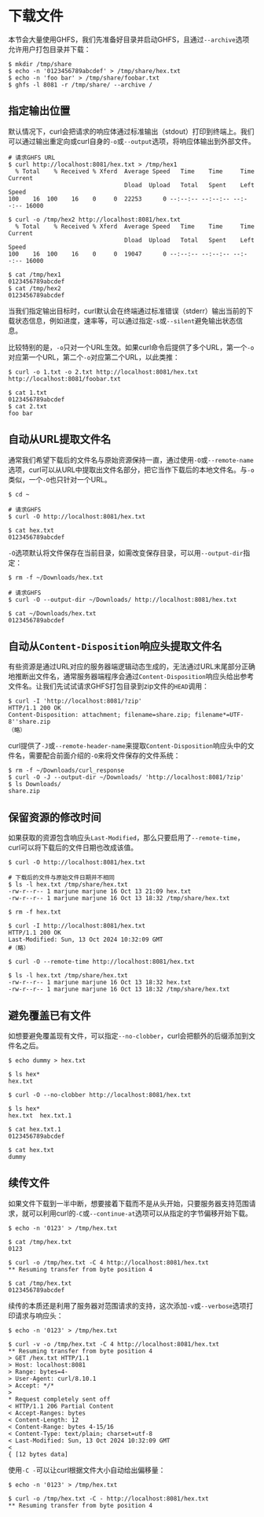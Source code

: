 # 下载文件

本节会大量使用GHFS，我们先准备好目录并启动GHFS，且通过`--archive`选项允许用户打包目录并下载：

```shell
$ mkdir /tmp/share
$ echo -n '0123456789abcdef' > /tmp/share/hex.txt
$ echo -n 'foo bar' > /tmp/share/foobar.txt
$ ghfs -l 8081 -r /tmp/share/ --archive /
```

## 指定输出位置

默认情况下，curl会把请求的响应体通过标准输出（stdout）打印到终端上。我们可以通过输出重定向或curl自身的`-o`或`--output`选项，将响应体输出到外部文件。

```shell
# 请求GHFS URL
$ curl http://localhost:8081/hex.txt > /tmp/hex1
  % Total    % Received % Xferd  Average Speed   Time    Time     Time  Current
                                 Dload  Upload   Total   Spent    Left  Speed
100    16  100    16    0     0  22253      0 --:--:-- --:--:-- --:--:-- 16000

$ curl -o /tmp/hex2 http://localhost:8081/hex.txt
  % Total    % Received % Xferd  Average Speed   Time    Time     Time  Current
                                 Dload  Upload   Total   Spent    Left  Speed
100    16  100    16    0     0  19047      0 --:--:-- --:--:-- --:--:-- 16000

$ cat /tmp/hex1
0123456789abcdef
$ cat /tmp/hex2
0123456789abcdef
```

当我们指定输出目标时，curl默认会在终端通过标准错误（stderr）输出当前的下载状态信息，例如进度，速率等，可以通过指定`-s`或`--silent`避免输出状态信息。

比较特别的是，`-o`只对一个URL生效。如果curl命令后提供了多个URL，第一个`-o`对应第一个URL，第二个`-o`对应第二个URL，以此类推：

```shell
$ curl -o 1.txt -o 2.txt http://localhost:8081/hex.txt http://localhost:8081/foobar.txt

$ cat 1.txt
0123456789abcdef
$ cat 2.txt
foo bar
```

## 自动从URL提取文件名

通常我们希望下载后的文件名与原始资源保持一直，通过使用`-O`或`--remote-name`选项，curl可以从URL中提取出文件名部分，把它当作下载后的本地文件名。与`-o`类似，一个`-O`也只针对一个URL。

```shell
$ cd ~

# 请求GHFS
$ curl -O http://localhost:8081/hex.txt

$ cat hex.txt
0123456789abcdef
```

`-O`选项默认将文件保存在当前目录，如需改变保存目录，可以用`--output-dir`指定：

```shell
$ rm -f ~/Downloads/hex.txt

# 请求GHFS
$ curl -O --output-dir ~/Downloads/ http://localhost:8081/hex.txt

$ cat ~/Downloads/hex.txt
0123456789abcdef
```

## 自动从`Content-Disposition`响应头提取文件名

有些资源是通过URL对应的服务器端逻辑动态生成的，无法通过URL末尾部分正确地推断出文件名，通常服务器端程序会通过`Content-Disposition`响应头给出参考文件名。让我们先试试请求GHFS打包目录到zip文件的`HEAD`调用：

```shell
$ curl -I 'http://localhost:8081/?zip'
HTTP/1.1 200 OK
Content-Disposition: attachment; filename=share.zip; filename*=UTF-8''share.zip
（略）
```

curl提供了`-J`或`--remote-header-name`来提取`Content-Disposition`响应头中的文件名，需要配合前面介绍的`-O`来将文件保存的文件系统：

```shell
$ rm -f ~/Downloads/curl_response
$ curl -O -J --output-dir ~/Downloads/ 'http://localhost:8081/?zip'
$ ls Downloads/
share.zip
```

## 保留资源的修改时间

如果获取的资源包含响应头`Last-Modified`，那么只要启用了`--remote-time`，curl可以将下载后的文件日期也改成该值。

```shell
$ curl -O http://localhost:8081/hex.txt

# 下载后的文件与原始文件日期并不相同
$ ls -l hex.txt /tmp/share/hex.txt
-rw-r--r-- 1 marjune marjune 16 Oct 13 21:09 hex.txt
-rw-r--r-- 1 marjune marjune 16 Oct 13 18:32 /tmp/share/hex.txt
```

```shell
$ rm -f hex.txt

$ curl -I http://localhost:8081/hex.txt
HTTP/1.1 200 OK
Last-Modified: Sun, 13 Oct 2024 10:32:09 GMT
#（略）

$ curl -O --remote-time http://localhost:8081/hex.txt

$ ls -l hex.txt /tmp/share/hex.txt
-rw-r--r-- 1 marjune marjune 16 Oct 13 18:32 hex.txt
-rw-r--r-- 1 marjune marjune 16 Oct 13 18:32 /tmp/share/hex.txt
```

## 避免覆盖已有文件

如想要避免覆盖现有文件，可以指定`--no-clobber`，curl会把额外的后缀添加到文件名之后。

```shell
$ echo dummy > hex.txt

$ ls hex*
hex.txt

$ curl -O --no-clobber http://localhost:8081/hex.txt

$ ls hex*
hex.txt  hex.txt.1

$ cat hex.txt.1
0123456789abcdef

$ cat hex.txt
dummy
```

## 续传文件

如果文件下载到一半中断，想要接着下载而不是从头开始，只要服务器支持范围请求，就可以利用curl的`-C`或`--continue-at`选项可以从指定的字节偏移开始下载。

```shell
$ echo -n '0123' > /tmp/hex.txt

$ cat /tmp/hex.txt
0123

$ curl -o /tmp/hex.txt -C 4 http://localhost:8081/hex.txt
** Resuming transfer from byte position 4

$ cat /tmp/hex.txt
0123456789abcdef
```

续传的本质还是利用了服务器对范围请求的支持，这次添加`-v`或`--verbose`选项打印请求与响应头：

```shell
$ echo -n '0123' > /tmp/hex.txt

$ curl -v -o /tmp/hex.txt -C 4 http://localhost:8081/hex.txt
** Resuming transfer from byte position 4
> GET /hex.txt HTTP/1.1
> Host: localhost:8081
> Range: bytes=4-
> User-Agent: curl/8.10.1
> Accept: */*
> 
* Request completely sent off
< HTTP/1.1 206 Partial Content
< Accept-Ranges: bytes
< Content-Length: 12
< Content-Range: bytes 4-15/16
< Content-Type: text/plain; charset=utf-8
< Last-Modified: Sun, 13 Oct 2024 10:32:09 GMT
< 
{ [12 bytes data]
```

使用`-C -`可以让curl根据文件大小自动给出偏移量：

```shell
$ echo -n '0123' > /tmp/hex.txt

$ curl -o /tmp/hex.txt -C - http://localhost:8081/hex.txt
** Resuming transfer from byte position 4
```
